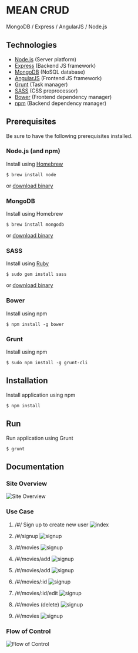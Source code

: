MEAN CRUD
===================
MongoDB / Express / AngularJS / Node.js

Technologies
-------------------
- [Node.js](http://nodejs.org) (Server platform)
- [Express](http://expressjs.com) (Backend JS framework)
- [MongoDB](http://mongodb.com) (NoSQL database)
- [AngularJS](http://angularjs.org) (Frontend JS framework)
- [Grunt](http://gruntjs.com) (Task manager)
- [SASS](http://sass-lang.com) (CSS preprocessor)
- [Bower](http://bower.io) (Frontend dependency manager)
- [npm](http://npmjs.org) (Backend dependency manager)

Prerequisites
-------------------
Be sure to have the following prerequisites installed.
### Node.js (and npm)
Install using [Homebrew](http://brew.sh)
```
$ brew install node
```
or [download binary](http://nodejs.org/download/)


### MongoDB
Install using Homebrew
```
$ brew install mongodb
```
or [download binary](http://www.mongodb.org/downloads)

### SASS
Install using [Ruby](https://www.ruby-lang.org)
```
$ sudo gem install sass
```
or [download binary](http://sass-lang.com/install)

### Bower
Install using npm
```
$ npm install -g bower
```

### Grunt
Install using npm
```
$ sudo npm install -g grunt-cli
```

Installation
-------------------
Install application using npm
```
$ npm install
```

Run
-------------------
Run application using Grunt
```
$ grunt
```

Documentation
-------------------
### Site Overview
![Site Overview](https://raw.githubusercontent.com/christianhg/frameworks-meancrud/master/app/docs/diagrams/SiteOverview.png)

### Use Case
1. /#/
Sign up to create new user
![index](https://raw.githubusercontent.com/christianhg/frameworks-meancrud/master/app/docs/screenshots/1-index.png)

2. /#/signup
![signup](https://raw.githubusercontent.com/christianhg/frameworks-meancrud/master/app/docs/screenshots/2-signup.png)

3. /#/movies
![signup](https://raw.githubusercontent.com/christianhg/frameworks-meancrud/master/app/docs/screenshots/3-movies.png)

4. /#/movies/add
![signup](https://raw.githubusercontent.com/christianhg/frameworks-meancrud/master/app/docs/screenshots/4-movies.add.png)

5. /#/movies/add
![signup](https://raw.githubusercontent.com/christianhg/frameworks-meancrud/master/app/docs/screenshots/5-movies.add.png)

6. /#/movies/:id
![signup](https://raw.githubusercontent.com/christianhg/frameworks-meancrud/master/app/docs/screenshots/6-movies.id.png)

7. /#/movies/:id/edit
![signup](https://raw.githubusercontent.com/christianhg/frameworks-meancrud/master/app/docs/screenshots/7-movies.id.edit.png)

8. /#/movies (delete)
![signup](https://raw.githubusercontent.com/christianhg/frameworks-meancrud/master/app/docs/screenshots/8-movies-delete.png)

9. /#/movies
![signup](https://raw.githubusercontent.com/christianhg/frameworks-meancrud/master/app/docs/screenshots/9-movies.png)

### Flow of Control
![Flow of Control](https://raw.githubusercontent.com/christianhg/frameworks-meancrud/master/app/docs/diagrams/FlowOfControl.png)
